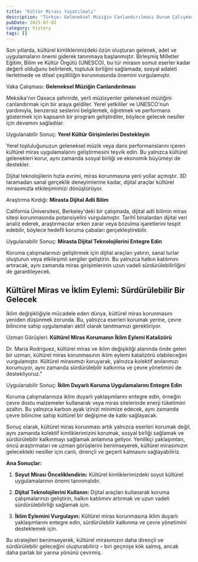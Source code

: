 ```yaml
---
title: "Kültür Mirası Yaşatılmalı"
description: "Türkçe: Geleneksel Müziğin Canlandırılması Durum Çalışması"
pubDate: 2025-07-02
category: history
tags: []
---
```


Son yıllarda, kültürel kimliklerimizdeki özün oluşturan gelenek, adet ve uygulamaların önemi giderek tanınmaya başlanmıştır. Birleşmiş Milletler Eğitim, Bilim ve Kültür Örgütü (UNESCO), bu tür mirasın somut eserler kadar değerli olduğunu belirterek, topluluk birliğini sağlamada, sosyal adaleti ilerletmede ve dilsel çeşitliliğin korunmasında önemini vurgulamıştır.

Vaka Çalışması: **Geleneksel Müziğin Canlandırılması**

Meksika'nın Oaxaca şehrinde, yerli müzisyenler geleneksel müziğini canlandırmak için bir araya geldiler. Yerel yetkililer ve UNESCO'nun yardımıyla, benzersiz seslerini belgilemek, öğretmek ve performans göstermek için kapsamlı bir program geliştirdiler, böylece gelecek nesiller için devamını sağladılar.

Uygulanabilir Sonuç: **Yerel Kültür Girişimlerini Destekleyin**

Yerel topluluğunuzun geleneksel müzik veya dans performanslarını içeren kültürel miras uygulamalarını geliştirmesini teşvik edin. Bu yalnızca kültürel gelenekleri korur, aynı zamanda sosyal birliği ve ekonomik büyümeyi de destekler.

Dijital teknolojilerin hızla evrimi, miras korunmasına yeni yollar açmıştır. 3D taramadan sanal gerçeklik deneyimlerine kadar, dijital araçlar kültürel mirasımızla etkileşimimizi dönüştürüyor.

Araştırma Kırdığı: **Mirasta Dijital Adli Bilim**

California Üniversitesi, Berkeley'deki bir çalışmada, dijital adli bilimin miras sitesi korunmasında potansiyelini vurgulamıştır. Tarihî binalardan dijital veri analiz ederek, araştırmacılar erken zarar veya bozulma işaretlerini tespit edebilir, böylece hedefli koruma çabaları gerçekleştirebilir.

Uygulanabilir Sonuç: **Mirasta Dijital Teknolojilerini Entegre Edin**

Koruma çalışmalarınızı geliştirmek için dijital araçları yatırın, sanal turlar oluşturun veya etkileşimli sergiler geliştirin. Bu yalnızca halkın katılımını artıracak, aynı zamanda miras girişimlerinin uzun vadeli sürdürülebilirliğini de garantileyecek.

## **Kültürel Miras ve İklim Eylemi: Sürdürülebilir Bir Gelecek**

İklim değişikliğiyle mücadele eden dünya, kültürel miras korunmasını yeniden düşünmek zorunda. Bu, yalnızca eserleri korumak yerine, çevre bilincine sahip uygulamaları aktif olarak tanıtmamızı gerektiriyor.

Uzman Görüşleri: **Kültürel Miras Korumanın İklim Eylemi Katalizörü**

Dr. Maria Rodriguez, kültürel miras ve iklim değişikliği alanında önde gelen bir uzman, kültürel miras korunmasının iklim eylemi katalizörü olabileceğini vurgulamıştır. Kültürel mirasımızı koruyarak, yalnızca kolektif anılarımızı korumuyor, aynı zamanda sürdürülebilir kalkınma ve çevre yönetimini de destekliyoruz."

Uygulanabilir Sonuç: **İklim Duyarlı Koruma Uygulamalarını Entegre Edin**

Koruma çalışmalarınıza iklim duyarlı yaklaşımlarını entegre edin, örneğin çevre dostu malzemeler kullanarak veya miras sitelerinde enerji tüketimini azaltın. Bu yalnızca karbon ayak izinizi minimize edecek, aynı zamanda çevre bilincine sahip kültürel bir değişime de katkı sağlayacak.

Sonuç olarak, kültürel miras korunması artık yalnızca eserleri korumak değil, aynı zamanda kolektif kimliklerimizini korumak, sosyal birliği sağlamak ve sürdürülebilir kalkınmayı sağlamak anlamına geliyor. Yenilikçi yaklaşımları, öncü araştırmaları ve uzman görüşlerini benimseyerek, kültürel mirasımızın gelecekteki nesiller için canlı, dirençli ve geçerli kalmasını sağlayabiliriz.

**Ana Sonuçlar:**

1. **Soyut Mirası Önceliklendirin:** Kültürel kimliklerimizdeki soyut kültürel uygulamalarının önemi tanınmalıdır.

2. **Dijital Teknolojilerini Kullanın:** Dijital araçları kullanarak koruma çalışmalarınızı geliştirin, halkın katılımını artırmak ve uzun vadeli sürdürülebilirliği sağlamak için.

3. **İklim Eylemini Vurgulayın:** Kültürel miras korunmasına iklim duyarlı yaklaşımlarını entegre edin, sürdürülebilir kalkınma ve çevre yönetimini desteklemek için.

Bu stratejileri benimseyerek, kültürel mirasımızın daha dirençli ve sürdürülebilir geleceğini oluşturabiliriz – biri geçmişe kök salmış, ancak daha parlak bir yarına yönünü çevirmiş.
